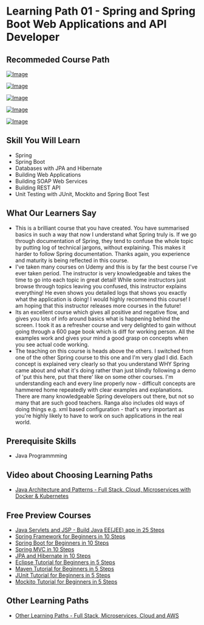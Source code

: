 # Learning Path 01 - Spring and Spring Boot Web Applications and API Developer

## Recommeded Course Path

[![Image](https://www.springboottutorial.com/images/Course-Spring-Framework-Master-Class---Beginner-to-Expert.png "Spring Master Class - Beginner to Expert")](https://rebrand.ly/MISC-SPRING)

[![Image](https://www.springboottutorial.com/images/Course-Learn-Spring-Boot-in-100-Steps---Beginner-to-Expert.png "Learn Spring Boot in 100 Steps - Beginner to Expert")](https://rebrand.ly/MISC-SPRING-BOOT)

[![Image](https://www.springboottutorial.com/images/Course-Master-Java-Web-Services-and-REST-API-with-Spring-Boot.png "Master Java Web Services and REST API with Spring Boot")](https://rebrand.ly/MISC-SPRING-WEB-SERVICES)

[![Image](https://www.springboottutorial.com/images/Course-Master-Hibernate-and-JPA-with-Spring-Boot-in-100-Steps.png "Master Hibernate and JPA with Spring Boot in 100 Steps")](https://rebrand.ly/MISC-JPA)

[![Image](https://www.springboottutorial.com/images/Course-Master-Java-Unit-Testing-with-Spring-Boot-Mockito.png "Master Java Unit Testing with Spring Boot & Mockito")](https://rebrand.ly/MISC-SBT-UT)

## Skill You Will Learn

- Spring 
- Spring Boot
- Databases with JPA and Hibernate
- Building Web Applications
- Building SOAP Web Services
- Building REST API
- Unit Testing with JUnit, Mockito and Spring Boot Test

## What Our Learners Say

- This is a brilliant course that you have created. You have summarised basics in such a way that now I understand what Spring truly is. If we go through documentation of Spring, they tend to confuse the whole topic by putting log of technical jargons, without explaining. This makes it harder to follow Spring documentation. Thanks again, you experience and maturity is being reflected in this course.
- I've taken many courses on Udemy and this is by far the best course I've ever taken period. The instructor is very knowledgeable and takes the time to go into each topic in great detail!  While some instructors just browse through topics leaving you confused, this instructor explains everything! He even shows you detailed logs that shows you exactly what the application is doing! I would highly recommend this course! I am hoping that this instructor releases more courses in the future!
- Its an excellent course which gives all positive and negative flow, and gives you lots of info around basics what is happening  behind the screen. I took it as a refresher course and very delighted to gain without going through a 600 page book which is diff for working person. All the examples work and gives your mind a good grasp on concepts when you see actual code working.
- The teaching on this course is heads above the others.  I switched from one of the other Spring course to this one and I'm very glad I did.  Each concept is explained very clearly so that you understand WHY Spring came about and what it's doing rather than just blindly following a demo of 'put this here, put that there' like on some other courses.  I'm understanding each and every line properly now - difficult concepts are hammered home repeatedly with clear examples and explanations.  There are many knowledgeable Spring developers out there, but not so many that are such good teachers.  Ranga also includes old ways of doing things e.g. xml based configuration - that's very important as you're highly likely to have to work on such applications in the real world.



## Prerequisite Skills

- Java Programmming

## Video about Choosing Learning Paths

- [Java Architecture and Patterns - Full Stack, Cloud, Microservices with Docker & Kubernetes](https://rebrand.ly/in28minutes-LP-Overview-Video)

## Free Preview Courses

- [Java Servlets and JSP - Build Java EE(JEE) app in 25 Steps](https://courses.in28minutes.com/p/java-servlets-and-jsp-build-java-ee-jee-app-in-25-steps)
- [Spring Framework for Beginners in 10 Steps](https://courses.in28minutes.com/p/spring-framework-for-beginners)
- [Spring Boot for Beginners in 10 Steps](https://courses.in28minutes.com/p/spring-boot-for-beginners-in-10-steps)
- [Spring MVC in 10 Steps](https://www.youtube.com/watch?v=BjNhGaZDr0Y)
- [JPA and Hibernate in 10 Steps](https://courses.in28minutes.com/p/jpa-and-hibernate-tutorial-for-beginners-with-spring-boot)
- [Eclipse Tutorial for Beginners in 5 Steps](https://courses.in28minutes.com/p/eclipse-tutorial-for-beginners)
- [Maven Tutorial for Beginners in 5 Steps](https://courses.in28minutes.com/p/maven-tutorial-for-beginners-in-5-steps)
- [JUnit Tutorial for Beginners in 5 Steps](https://courses.in28minutes.com/p/junit-tutorial-for-beginners)
- [Mockito Tutorial for Beginners in 5 Steps](https://courses.in28minutes.com/p/mockito-for-beginner-in-5-steps)

## Other Learning Paths

- [Other Learning Paths - Full Stack, Microservices, Cloud and AWS](.)
